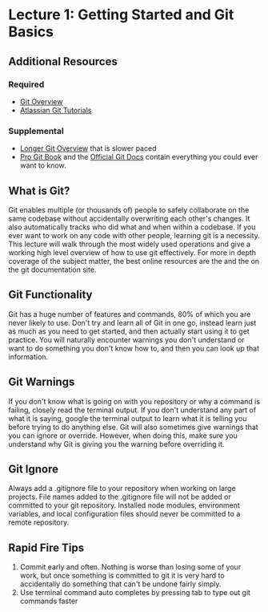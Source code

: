 # Lecture 1: Getting Started and Git Basics

## Additional Resources

### Required

- [Git Overview](https://www.youtube.com/watch?v=HkdAHXoRtos&list=PLyaKHuPBhH9rd0-oXZ2a8scC6ZJWCoK0Z)
- [Atlassian Git Tutorials](https://www.atlassian.com/git/tutorials)

### Supplemental

- [Longer Git Overview](https://www.youtube.com/watch?v=DVRQoVRzMIY&list=PLyaKHuPBhH9rd0-oXZ2a8scC6ZJWCoK0Z&index=3) that is slower paced
- [Pro Git Book](https://git-scm.com/book/en/v2) and the [Official Git Docs](https://git-scm.com/docs) contain everything you could ever want to know.

## What is Git?

Git enables multiple (or thousands of) people to safely collaborate on the same codebase without accidentally overwriting each other's changes. It also automatically tracks who did what and when within a codebase. If you ever want to work on any code with other people, learning git is a necessity. This lecture will walk through the most widely used operations and give a working high level overview of how to use git effectively. For more in depth coverage of the subject matter, the best online resources are the and the on the git documentation site.

## Git Functionality

Git has a huge number of features and commands, 80% of which you are never likely to use. Don't try and learn all of Git in one go, instead learn just as much as you need to get started, and then actually start using it to get practice. You will naturally encounter warnings you don't understand or want to do something you don't know how to, and then you can look up that information.

## Git Warnings

If you don't know what is going on with you repository or why a command is failing, closely read the terminal output. If you don't understand any part of what it is saying, google the terminal output to learn what it is telling you before trying to do anything else. Git will also sometimes give warnings that you can ignore or override. However, when doing this, make sure you understand why Git is giving you the warning before overriding it.

## Git Ignore

Always add a .gitignore file to your repository when working on large projects. File names added to the .gitignore file will not be added or committed to your git repository. Installed node modules, environment variables, and local configuration files should never be committed to a remote repository.

## Rapid Fire Tips

1. Commit early and often. Nothing is worse than losing some of your work, but once something is committed to git it is very hard to accidentally do something that can't be undone fairly simply.
2. Use terminal command auto completes by pressing tab to type out git commands faster
